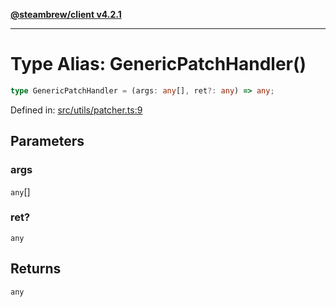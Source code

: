 [**@steambrew/client v4.2.1**](../README.md)

***

# Type Alias: GenericPatchHandler()

```ts
type GenericPatchHandler = (args: any[], ret?: any) => any;
```

Defined in: [src/utils/patcher.ts:9](https://github.com/shdwmtr/plugutil/blob/b52230e3bd417b9353d983856323dee8a90c4f70/client/src/utils/patcher.ts#L9)

## Parameters

### args

`any`[]

### ret?

`any`

## Returns

`any`
